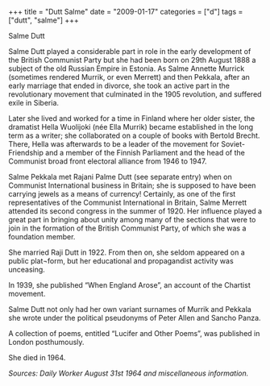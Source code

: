 +++
title = "Dutt Salme"
date = "2009-01-17"
categories = ["d"]
tags = ["dutt", "salme"]
+++

Salme Dutt

Salme Dutt played a considerable part in role in the early development of the British Communist Party but she had been born on 29th August 1888 a subject of the old Russian Empire in Estonia. As Salme Annette Murrick (sometimes rendered Murrik, or even Merrett) and then Pekkala, after an early marriage that ended in divorce, she took an active part in the revolutionary movement that culminated in the 1905 revolution, and suffered exile in Siberia.

Later she lived and worked for a time in Finland where her older sister, the dramatist Hella Wuolijoki (née Ella Murrik) became established in the long term as a writer; she collaborated on a couple of books with Bertold Brecht. There, Hella was afterwards to be a leader of the movement for Soviet-Friendship and a member of the Finnish Parliament and the head of the Communist broad front electoral alliance from 1946 to 1947.

Salme Pekkala met Rajani Palme Dutt (see separate entry) when on Communist International business in Britain; she is supposed to have been carrying jewels as a means of currency! Certainly, as one of the first representatives of the Communist International in Britain, Salme Merrett attended its second congress in the summer of 1920. Her influence played a great part in bringing about unity among many of the sections that were to join in the formation of the British Communist Party, of which she was a foundation member.

She married Raji Dutt in 1922. From then on, she seldom appeared on a public plat¬form, but her educational and propagandist activity was unceasing.

In 1939, she published “When England Arose”, an account of the Chartist movement.

Salme Dutt not only had her own variant surnames of Murrik and Pekkala she wrote under the political pseudonyms of Peter Allen and Sancho Panza.

A collection of poems, entitled “Lucifer and Other Poems”, was published in London posthumously.

She died in 1964.

_Sources: Daily Worker August 31st 1964 and miscellaneous information._
